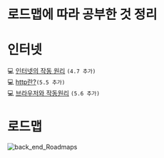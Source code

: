 # 로드맵에 따라 공부한 것 정리
# 인터넷
💻 [인터넷의 작동 원리](https://github.com/H4mSu/Study/blob/master/Internet.md)
```(4.7 추가)```<Br>
💻 [http란?](https://github.com/H4mSu/Study/blob/master/http.md)```(5.5 추가)```<br>
💻 [브라우저와 작동원리](https://github.com/H4mSu/Study/blob/master/%EC%A0%95%EB%A6%AC/browser.md) ```(5.6 추가)```<br>
# 로드맵
![back_end_Roadmaps](https://blog.kakaocdn.net/dn/bq03dY/btrnCzNDlUE/EQPcSTH1TGR50KCBsnC5K1/img.png)

